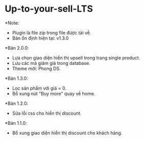 # Up-to-your-sell-LTS

*Note: 
- Plugin là file zip trong file được tải về.
- Bản ổn định hiện tại: v1.3.0

*Bản 2.0.0:
- Lựa chọn giao diện hiển thị upsell trong trang single product.
- Lưu các mã giảm giá trong database.
- Theme mới: Phong DS.

*Bản 1.3.0:
- Lọc sản phẩm với giá = 0.
- Bổ xung nút "Buy more" quay về home.

*Bản 1.2.0:
- Sửa lỗi css cho hiển thị discount.

*Bản 1.1.0:
- Bổ xung giao diện hiển thị discount cho khách hàng.
